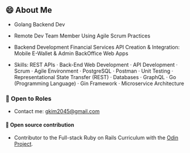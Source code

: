 ## 😄 About Me
+ Golang Backend Dev
+ Remote Dev Team Member Using Agile Scrum Practices
+ Backend Development Financial Services API Creation & Integration: Mobile E-Wallet & Admin BackOffice Web Apps

+ Skills: REST APIs · Back-End Web Development · API Development · Scrum · Agile Environment · PostgreSQL · Postman · Unit Testing · Representational State Transfer (REST) · Databases · GraphQL · Go (Programming Language) · Gin Framework · Microservice Architecture  

### 💬 Open to Roles
+ Contact me: gkim2045@gmail.com

#### 🌱 Open source contribution 
+ Contributor to the Full-stack Ruby on Rails Curriculum with the [Odin Project](https://www.theodinproject.com/).

<!--
**seoul2045/seoul2045** is a ✨ _special_ ✨ repository because its `README.md` (this file) appears on your GitHub profile.

Here are some ideas to get you started:

- 🔭 I’m currently working on ...
- 🌱 I’m currently learning ...
- 👯 I’m looking to collaborate on ...
- 🤔 I’m looking for help with ...
- 💬 Ask me about ...
- 📫 How to reach me: ...
- 😄 Pronouns: ...
- ⚡ Fun fact: ...
-->
